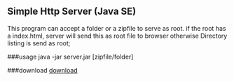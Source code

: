 ## Simple Http Server (Java SE)

This program can accept a folder or a zipfile to serve as root.
if the root has a index.html, server will send this as root file to browser otherwise Directory listing is send as root;
 
###usage
java -jar server.jar [zipfile/folder] 

###download 
[download](https://github.com/naaspati/Java-SE-HttpServer/raw/master/server.jar "download")